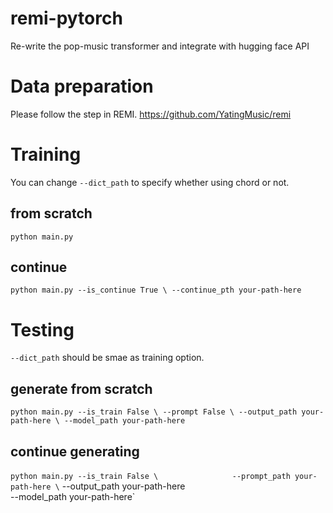 # remi-pytorch
Re-write the pop-music transformer and integrate with hugging face API

# Data preparation
Please follow the step in REMI.
https://github.com/YatingMusic/remi

# Training
You can change `--dict_path` to specify whether using chord or not.

## from scratch
`python main.py`

## continue
`python main.py --is_continue True \
                --continue_pth your-path-here`

# Testing
`--dict_path` should be smae as training option.

## generate from scratch
`python main.py --is_train False \
                --prompt False \
                --output_path your-path-here \
                --model_path your-path-here`
                
## continue generating
`python main.py --is_train False \`
`                --prompt_path your-path-here \`
                --output_path your-path-here \
                --model_path your-path-here`
